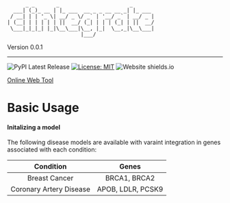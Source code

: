           _ _       _                       _      
      ___| (_)_ __ | |_ ___  __ _ _ __ __ _| |_ ___
     / __| | | '_ \| __/ _ \/ _` | '__/ _` | __/ _ |
    | (__| | | | | | ||  __/ (_| | | | (_| | ||  __/
     \___|_|_|_| |_|\__\___|\__, |_|  \__,_|\__\___|
                            |___/

Version 0.0.1
____________________________________________________________________

![PyPI Latest Release](https://img.shields.io/pypi/v/pandas.svg)
[![License: MIT](https://img.shields.io/badge/License-MIT-yellow.svg)](https://opensource.org/licenses/MIT)
![Website shields.io](https://img.shields.io/website-up-down-green-red/http/shields.io.svg)


[Online Web Tool](https://clintegrate.herokuapp.com/)

# Basic Usage

#### Initalizing a model

The following disease models are available with varaint integration in genes associated with each condition:

|        Condition        	|       Genes       	|
|:-----------------------:	|:-----------------:	|
| Breast Cancer           	| BRCA1, BRCA2      	|
| Coronary Artery Disease 	| APOB, LDLR, PCSK9 	|




